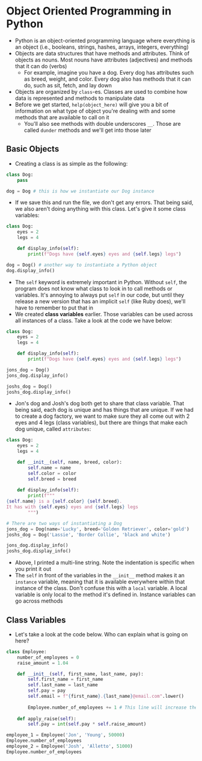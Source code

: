 # Object Oriented Programming in Python
- Python is an object-oriented programming language where everything is an object (i.e., booleans, strings, hashes, arrays, integers, everything)
- Objects are data structures that have methods and attributes. Think of objects as nouns. Most nouns have attributes (adjectives) and methods that it can do (verbs)
    - For example, imagine you have a dog. Every dog has attributes such as breed, weight, and color. Every dog also has methods that it can do, such as sit, fetch, and lay down
- Objects are organized by `class`-es. Classes are used to combine how data is represented and methods to manipulate data
- Before we get started, `help(object_here)` will give you a bit of information on what type of object you're dealing with and some methods that are available to call on it
    - You'll also see methods with double underscores `__`. Those are called `dunder` methods and we'll get into those later

## Basic Objects
- Creating a class is as simple as the following:
```python
class Dog:
    pass

dog = Dog # this is how we instantiate our Dog instance
```
- If we save this and run the file, we don't get any errors. That being said, we also aren't doing anything with this class. Let's give it some class variables:
```python
class Dog:
    eyes = 2
    legs = 4

    def display_info(self):
        print(f"Dogs have {self.eyes} eyes and {self.legs} legs")

dog = Dog() # another way to instantiate a Python object
dog.display_info()
```
- The `self` keyword is extremely important in Python. Without `self`, the program does not know what class to look in to call methods or variables. It's annoying to always put `self` in our code, but until they release a new version that has an implicit `self` (like Ruby does), we'll have to remember to put that in
- We created **class variables** earlier. Those variables can be used across all instances of a class. Take a look at the code we have below:
```python
class Dog:
    eyes = 2
    legs = 4

    def display_info(self):
        print(f"Dogs have {self.eyes} eyes and {self.legs} legs")

jons_dog = Dog()
jons_dog.display_info()

joshs_dog = Dog()
joshs_dog.display_info()
```
- Jon's dog and Josh's dog both get to share that class variable. That being said, each dog is unique and has things that are unique. If we had to create a dog factory, we want to make sure they all come out with 2 eyes and 4 legs (class variables), but there are things that make each dog unique, called `attributes`:
```python
class Dog:
    eyes = 2
    legs = 4

    def __init__(self, name, breed, color):
        self.name = name
        self.color = color
        self.breed = breed
    
    def display_info(self):
        print(f"""
{self.name} is a {self.color} {self.breed}.
It has with {self.eyes} eyes and {self.legs} legs
        """)

# There are two ways of instantiating a Dog
jons_dog = Dog(name='Lucky', breed='Golden Retriever', color='gold') 
joshs_dog = Dog('Lassie', 'Border Collie', 'black and white')

jons_dog.display_info()
joshs_dog.display_info()
```
- Above, I printed a multi-line string. Note the indentation is specific when you print it out
- The `self` in front of the variables in the `__init__` method makes it an `instance` variable, meaning that it is available everywhere within that instance of the class. Don't confuse this with a `local` variable. A local variable is only local to the method it's defined in. Instance variables can go across methods



## Class Variables
- Let's take a look at the code below. Who can explain what is going on here?
```python
class Employee:
    number_of_employees = 0
    raise_amount = 1.04

    def __init__(self, first_name, last_name, pay):
        self.first_name = first_name
        self.last_name = last_name
        self.pay = pay
        self.email = f"{first_name}.{last_name}@email.com".lower()
    
        Employee.number_of_employees += 1 # This line will increase the class variable "number_of_employees" across all instances of the Employee class
    
    def apply_raise(self):
        self.pay = int(self.pay * self.raise_amount)

employee_1 = Employee('Jon', 'Young', 50000)
Employee.number_of_employees
employee_2 = Employee('Josh', 'Alletto', 51000)
Employee.number_of_employees
```